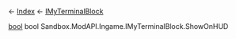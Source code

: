← [Index](Api-Index) ← [IMyTerminalBlock](Sandbox.ModAPI.Ingame.IMyTerminalBlock)

[bool](System.Boolean) bool Sandbox.ModAPI.Ingame.IMyTerminalBlock.ShowOnHUD